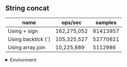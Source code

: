 ## String concat

|name|ops/sec|samples|
|-|-|-|
|Using + sign|162,275,052|81413957|
|Using backtick (`)|105,325,527|52770621|
|Using array.join|10,225,889|5112986|


<details>
<summary>Environment</summary>

* __Machine:__ linux x64 | 4 vCPUs | 7.6GB Mem
* __Run:__ Tue Oct 29 2024 19:39:23 GMT+0000 (Coordinated Universal Time)
* __Node:__ `v18.0.0`
</details>

<!--
{"environment":{"platform":"linux","arch":"x64","cpus":4,"totalMemory":7.597877502441406},"benchmarks":[{"name":"Using + sign","opsSec":162275052.95563346,"samples":81413957},{"name":"Using backtick (`)","opsSec":105325527.10509764,"samples":52770621},{"name":"Using array.join","opsSec":10225889.90655583,"samples":5112986}]}-->
